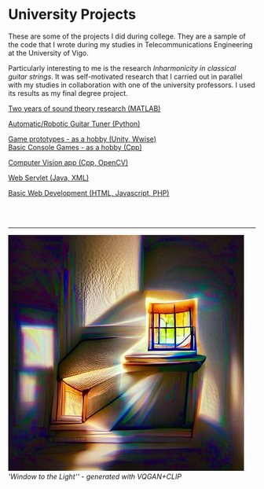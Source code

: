 # University Projects

These are some of the projects I did during college. They are a sample of the code that I wrote during my studies in Telecommunications Engineering at the University of Vigo.

Particularly interesting to me is the research *Inharmonicity in classical guitar strings*. It was self-motivated research that I carried out in parallel with my studies in collaboration with one of the university professors. I used its results as my final degree project.

 [Two years of sound theory research (MATLAB)](https://github.com/ManuCanedo/UniProjects/tree/master/InharmonicityGuitarStrings_Research-MATLAB)  
 
 [Automatic/Robotic Guitar Tuner (Python)](https://github.com/ManuCanedo/UniProjects/tree/master/GuitarAutoTune-Python)  
 
 [Game prototypes - as a hobby (Unity, Wwise)](https://github.com/ManuCanedo/UniProjects/tree/master/3DGames-Unity)    
 [Basic Console Games - as a hobby (Cpp)](https://github.com/ManuCanedo/UniProjects/tree/master/SmallGames-Cpp)  

 [Computer Vision app (Cpp, OpenCV)](https://github.com/ManuCanedo/UniProjects/tree/master/WebcamIdCardProcessor_OpenCV-Cpp)  

 [Web Servlet (Java, XML)](https://github.com/ManuCanedo/UniProjects/tree/master/Servlet_Implementation-Java)  

 [Basic Web Development (HTML, Javascript, PHP)](https://github.com/ManuCanedo/UniProjects/tree/master/WebDevelopmentFundamentals-HTML-JS-PHP)  

<br><br><hr>
![window-to-the-light](media/window-to-the-light-ai.jpg?raw=true "'Window to the Light', generated with VQGAN+CLIP")
*'Window to the Light'' - generated with VQGAN+CLIP*
